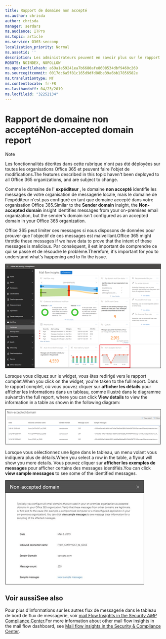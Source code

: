 ```yaml
---
title: Rapport de domaine non accepté
ms.author: chrisda
author: chrisda
manager: serdars
ms.audience: ITPro
ms.topic: article
ms.service: O365-seccomp
localization_priority: Normal
ms.assetid: ''
description: Les administrateurs peuvent en savoir plus sur le rapport de domaine non accepté dans le tableau de bord de flux de messagerie dans le centre de sécurité & Compliance Center.
ROBOTS: NOINDEX, NOFOLLOW
ms.openlocfilehash: a69a1e59241ea7b6680afe8608534dbf9460c269
ms.sourcegitcommit: 0017dc6a5f81c165d9dfd88be39a6bb17856582e
ms.translationtype: MT
ms.contentlocale: fr-FR
ms.lasthandoff: 04/23/2019
ms.locfileid: "32252134"
---
```

# <a name="non-accepted-domain-report"></a><span data-ttu-id="09cc6-103">Rapport de domaine non accepté</span><span class="sxs-lookup"><span data-stu-id="09cc6-103">Non-accepted domain report</span></span>

> [!NOTE]
> <span data-ttu-id="09cc6-104">Les fonctionnalités décrites dans cette rubrique n'ont pas été déployées sur toutes les organisations Office 365 et peuvent faire l'objet de modifications.</span><span class="sxs-lookup"><span data-stu-id="09cc6-104">The features described in this topic haven't been deployed to all Office 365 organizations, and are subject to change.</span></span>

<span data-ttu-id="09cc6-105">Comme le domaine de l' **expéditeur** , le domaine **non accepté** identifie les messages de votre organisation de messagerie locale, mais le domaine de l'expéditeur n'est pas configuré en tant que domaine accepté dans votre organisation Office 365.</span><span class="sxs-lookup"><span data-stu-id="09cc6-105">Similar to the **Sender domain** insight, the **Non-accepted domain** insight identifies messages from your on-premises email organization, but the sender's domain isn't configured as an accepted domain in your Office 365 organization.</span></span>

<span data-ttu-id="09cc6-106">Office 365 peut limiter ces messages si nous disposons de données pour prouver que l'objectif de ces messages est malveillant.</span><span class="sxs-lookup"><span data-stu-id="09cc6-106">Office 365 might throttle these messages if we have data to prove that the intent of these messages is malicious.</span></span> <span data-ttu-id="09cc6-107">Par conséquent, il est important de comprendre ce qui se passe et de résoudre le problème.</span><span class="sxs-lookup"><span data-stu-id="09cc6-107">Therefore, it's important for you to understand what's happening and to fix the issue.</span></span>

![Rapport de domaine non accepté dans le tableau de bord de flux de messagerie dans le centre de sécurité & Compliance Center](media/non-accepted-domain-report-selected.png)

<span data-ttu-id="09cc6-109">Lorsque vous cliquez sur le widget, vous êtes redirigé vers le rapport complet.</span><span class="sxs-lookup"><span data-stu-id="09cc6-109">When you click on the widget, you're taken to the full report.</span></span> <span data-ttu-id="09cc6-110">Dans le rapport complet, où vous pouvez cliquer sur **afficher les détails** pour afficher les informations dans un tableau, comme illustré dans le diagramme suivant:</span><span class="sxs-lookup"><span data-stu-id="09cc6-110">In the full report, where you can click **View details** to view the information in a table as shown in the following diagram:</span></span>

![Afficher la table des détails dans le rapport de domaine non accepté](media/non-accepted-domain-report-view-details.png)

<span data-ttu-id="09cc6-112">Lorsque vous sélectionnez une ligne dans le tableau, un menu volant vous indiquera plus de détails.</span><span class="sxs-lookup"><span data-stu-id="09cc6-112">When you select a row in the table, a flyout will show you more details.</span></span> <span data-ttu-id="09cc6-113">Vous pouvez cliquer sur **afficher les exemples de messages** pour afficher certains des messages identifiés.</span><span class="sxs-lookup"><span data-stu-id="09cc6-113">You can click **view sample messages** to see some of the identified messages.</span></span>

![Sélectionner une ligne dans le tableau des détails dans le rapport de domaine non accepté](media/non-accepted-domain-report-select-row-in-table.png)

## <a name="see-also"></a><span data-ttu-id="09cc6-115">Voir aussi</span><span class="sxs-lookup"><span data-stu-id="09cc6-115">See also</span></span>

<span data-ttu-id="09cc6-116">Pour plus d'informations sur les autres flux de messagerie dans le tableau de bord de flux de messagerie, voir [mail Flow Insights in the Security _AMP_ Compliance Center](mail-flow-insights-v2.md).</span><span class="sxs-lookup"><span data-stu-id="09cc6-116">For more information about other mail flow insights in the mail flow dashboard, see [Mail flow insights in the Security & Compliance Center](mail-flow-insights-v2.md).</span></span>
